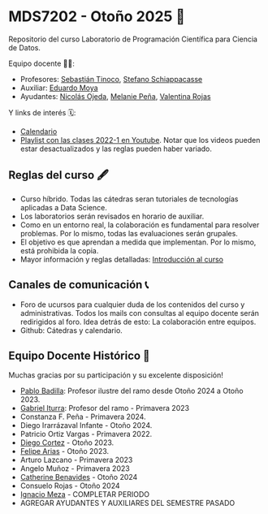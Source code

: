 # MDS7202 - Otoño 2025 🍃

Repositorio del curso Laboratorio de Programación Científica para Ciencia de Datos.

Equipo docente 🧑‍🏫:

- Profesores: [Sebastián Tinoco](https://github.com/sebatinoco), [Stefano Schiappacasse](https://github.com/Mezosky)
- Auxiliar: [Eduardo Moya](https://github.com/eduardomoyab)
- Ayudantes: [Nicolás Ojeda](https://github.com/nicolasojedag), [Melanie Peña](https://github.com/melaniejalea), [Valentina Rojas](https://github.com/vrojasosorio)


Y links de interés 🗓️:


- [Calendario](https://github.com/MDS7202/MDS7202/blob/main/Calendario.md)
- [Playlist con las clases 2022-1 en Youtube](https://www.youtube.com/playlist?list=PLIaUi-1jO5b4PztTeatJFQO1QeQwGo3FS). Notar que los videos pueden estar desactualizados y las reglas pueden haber variado.

##  Reglas del curso 🖋️

- Curso híbrido. Todas las cátedras seran tutoriales de tecnologías aplicadas a Data Science.
- Los laboratorios serán revisados en horario de auxiliar.
- Como en un entorno real, la colaboración es fundamental para resolver problemas. Por lo mismo, todas las evaluaciones serán grupales.
- El objetivo es que aprendan a medida que implementan. Por lo mismo, está prohibida la copia.
- Mayor información y reglas detalladas: [Introducción al curso](https://github.com/MDS7202/clases/2025-01/01_Presentacion_del_Curso.pdf)

## Canales de comunicación 📞

- Foro de ucursos para cualquier duda de los contenidos del curso y administrativas. Todos los mails con consultas al equipo docente serán redirigidos al foro. Idea detrás de esto: La colaboración entre equipos.
- Github: Cátedras y calendario.

## Equipo Docente Histórico 🌠

Muchas gracias por su participación y su excelente disposición!

- [Pablo Badilla](https://github.com/pbadillatorrealba): Profesor ilustre del ramo desde Otoño 2024 a Otoño 2023.
- [Gabriel Iturra](https://giturra.cl/): Profesor del ramo - Primavera 2023
- Constanza F. Peña - Primavera 2024.
- Diego Irarrázaval Infante - Otoño 2024.
- Patricio Ortiz Vargas - Primavera 2022.
- [Diego Cortez](https://github.com/dncortez) - Otoño 2023.
- [Felipe Arias](https://github.com/FelipeAriasT) - Otoño 2023.
- Arturo Lazcano - Primavera 2023
- Angelo Muñoz - Primavera 2023
- [Catherine Benavides](https://github.com/catherine-benavides-mena) - Otoño 2024
- Consuelo Rojas - Otoño 2024
- [Ignacio Meza](https://github.com/Mezosky) -  COMPLETAR PERIODO
- AGREGAR AYUDANTES Y AUXILIARES DEL SEMESTRE PASADO 